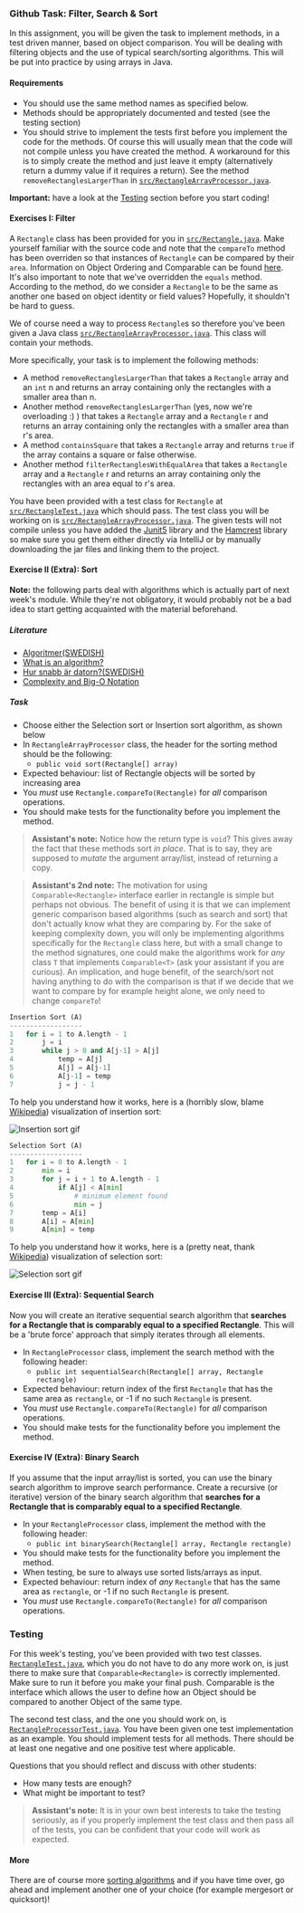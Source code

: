 
### Github Task: Filter, Search & Sort
In this assignment, you will be given the task to implement methods, in a test driven manner,
based on object comparison. You will be dealing with filtering objects and the use
of typical search/sorting algorithms. This will be put into practice by using 
arrays in Java.

#### Requirements
- You should use the same method names as specified below.
- Methods should be appropriately documented and tested (see the testing section)
- You should strive to implement the tests first before you implement the code for the methods. Of course 
this will usually mean that the code will not compile unless you have created the method. A workaround for
this is to simply create the method and just leave it empty (alternatively return a dummy value if it requires
a return). See the method `removeRectanglesLargerThan` in 
[`src/RectangleArrayProcessor.java`](src/RectangleArrayProcessor.java).

**Important:** have a look at the [Testing](#testing) section
before you start coding!

#### Exercises I: Filter
A `Rectangle` class has been provided for you in [`src/Rectangle.java`](src/Rectangle.java). Make
yourself familiar with the source code and note that the `compareTo` method has been overriden so that instances of
 `Rectangle` can be compared by their `area`. Information on Object Ordering and
Comparable can be found
[here](https://docs.oracle.com/javase/tutorial/collections/interfaces/order.html).
It's also important to note that we've overridden the `equals` method. According to the method, do we consider 
a `Rectangle` to be the same as another one based on object identity or field values? Hopefully, it 
shouldn't be hard to guess. 


We of course need a way to process `Rectangle`s so therefore you've been given a Java class 
[`src/RectangleArrayProcessor.java`](src/RectangleArrayProcessor.java).
 This class will contain your methods.

More specifically, your task is to implement the following methods:
- A method `removeRectanglesLargerThan` that takes a `Rectangle` array and an `int` n and returns an array
containing only the rectangles with a smaller area than n.
- Another method `removeRectanglesLargerThan` (yes, now we're overloading :) ) that takes a `Rectangle` array 
and a `Rectangle` r and returns an array containing only the rectangles with a smaller area than r's area.
- A method `containsSquare` that takes a `Rectangle` array and returns `true` if the array contains a square
or false otherwise.
 - Another method `filterRectanglesWithEqualArea` that takes a `Rectangle` array 
 and a `Rectangle` r and returns an array containing only the rectangles with an area equal to r's area.

You have been provided with a test class for `Rectangle` at 
[`src/RectangleTest.java`](src/RectangleTest.java) which should pass. The test class
you will be working on is 
[`src/RectangleArrayProcessor.java`](src/RectangleArrayProcessor.java).
The given tests will not compile unless you have added
the [Junit5](https://junit.org/junit5/) library and the 
[Hamcrest](http://hamcrest.org/JavaHamcrest/) library so make sure you get them either
directly via IntelliJ or by manually downloading the jar files and linking them to
the project. 

#### Exercise II (Extra): Sort

**Note:** the following parts deal with algorithms which is actually part of next week's
module. While they're not obligatory, it would probably not be a bad idea to start getting
acquainted with the material beforehand.

##### Literature
- [Algoritmer(SWEDISH)](http://www.nada.kth.se/~snilsson/algoritmer/algoritmer)
- [What is an algorithm?](http://www.cs.utexas.edu/~mitra/csSpring2014/cs303/lectures/algo.html)
- [Hur snabb är datorn?(SWEDISH)](http://www.nada.kth.se/~snilsson/algoritmer/tid)
- [Complexity and Big-O Notation](http://pages.cs.wisc.edu/~vernon/cs367/notes/3.COMPLEXITY.html)

##### Task
* Choose either the Selection sort or Insertion sort algorithm, as shown below
* In `RectangleArrayProcessor` class, the header for the sorting method
  should be the following:
    * `public void sort(Rectangle[] array)`
* Expected behaviour: list of Rectangle objects will be sorted by increasing area
* You _must_ use `Rectangle.compareTo(Rectangle)` for _all_ comparison operations.
* You should make tests for the functionality before you implement the method.

> **Assistant's note:** Notice how the return type is `void`? This gives away
> the fact that these methods sort _in place_. That is to say, they are
> supposed to _mutate_ the argument array/list, instead of returning a copy.


> **Assistant's 2nd note:** The motivation for using `Comparable<Rectangle>`
> interface earlier in rectangle is simple but perhaps not obvious. The benefit of 
> using it is
> that we can implement generic comparison based algorithms (such as search and
> sort) that don't actually know what they are comparing by. For the sake of
> keeping complexity down, you will only be implementing algorithms
> specifically for the `Rectangle` class here, but with a small change to the method
> signatures, one could make the algorithms work for _any_ class `T` that
> implements `Comparable<T>` (ask your assistant if you are curious). An
> implication, and huge benefit, of the search/sort not having anything to do
> with the comparison is that if we decide that we want to compare by for
> example height alone, we only need to change `compareTo`!

```python
Insertion Sort (A)
------------------
1   for i = 1 to A.length - 1
2       j = i
3       while j > 0 and A[j-1] > A[j]
4           temp = A[j]
5           A[j] = A[j-1]
6           A[j-1] = temp
7           j = j - 1
```
To help you understand how it works, here is a (horribly slow, blame
[Wikipedia](https://en.wikipedia.org/wiki/Insertion_sort)) visualization of
insertion sort:

![Insertion sort gif](https://upload.wikimedia.org/wikipedia/commons/0/0f/Insertion-sort-example-300px.gif)

```python
Selection Sort (A)
------------------
1   for i = 0 to A.length - 1
2       min = i
3       for j = i + 1 to A.length - 1
4           if A[j] < A[min]
5               # minimum element found
6               min = j
7       temp = A[i]
8       A[i] = A[min]
9       A[min] = temp
```
To help you understand how it works, here is a (pretty neat, thank
[Wikipedia](https://en.wikipedia.org/wiki/Selection_sort)) visualization of
selection sort:

![Selection sort gif](https://upload.wikimedia.org/wikipedia/commons/9/94/Selection-Sort-Animation.gif)

#### Exercise III (Extra): Sequential Search
Now you will create an iterative sequential search algorithm that **searches
for a Rectangle that is comparably equal to a specified Rectangle**. This will be a 'brute
force' approach that simply iterates through all elements.

* In `RectangleProcessor` class, implement the search method with the following header:
    * `public int sequentialSearch(Rectangle[] array, Rectangle rectangle)`
* Expected behaviour: return index of the first `Rectangle` that has the same area
  as `rectangle`, or -1 if no such `Rectangle` is present.
* You _must_ use `Rectangle.compareTo(Rectangle)` for _all_ comparison operations.
* You should make tests for the functionality before you implement the method.

#### Exercise IV (Extra): Binary Search
If you assume that the input array/list is sorted, you can use the binary
search algorithm to improve search performance. Create a recursive (or
iterative) version of the binary search algorithm that **searches for a
Rectangle that is comparably equal to a specified Rectangle**.

* In your `RectangleProcessor` class, implement the method with the following header:
    * `public int binarySearch(Rectangle[] array, Rectangle rectangle)`
* You should make tests for the functionality before you implement the method.
* When testing, be sure to always use sorted lists/arrays as input.
* Expected behaviour: return index of _any_ `Rectangle` that has the same area
  as `rectangle`, or -1 if no such `Rectangle` is present.
* You _must_ use `Rectangle.compareTo(Rectangle)` for _all_ comparison operations.

### Testing
For this week's testing, you've been provided with two test classes.
[`RectangleTest.java`](src/RectangleTest.java), which you do not have to do any more work on,
is just there to make sure that `Comparable<Rectangle>` is correctly implemented.
Make sure to run it before you make your final push. Comparable is the interface which allows
the user to define how an Object should be compared to another Object of the same type.

The second test class, and the one you should work on, is
[`RectangleProcessorTest.java`](src/RectangleProcessorTest.java). You have been given one
 test implementation as an example. You should implement tests for all methods.
 There should be at least one negative and one positive test where applicable.
 
 Questions that you should reflect and discuss with other students:
 - How many tests are enough?
 - What might be important to test?


> **Assistant's note:** It is in your own best interests to take the testing
> seriously, as if you properly implement the test class and then pass all of
> the tests, you can be confident that your code will work as expected.


#### More
There are of course more [sorting algorithms](https://www.toptal.com/developers/sorting-algorithms)
and if you have time over, go ahead and implement another one of your choice 
(for example mergesort or quicksort)!
